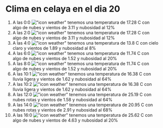 # Clima en celaya en el dia 20

1. A las 0:0 !["icon weather"](http://openweathermap.org/img/w/02n.png) tenemos una temperatura de 17.28 C con algo de nubes y  vientos de 3.11 y nubosidad al 12%
1. A las 2:0 !["icon weather"](http://openweathermap.org/img/w/02n.png) tenemos una temperatura de 17.28 C con algo de nubes y  vientos de 3.11 y nubosidad al 12%
1. A las 4:0 !["icon weather"](http://openweathermap.org/img/w/02n.png) tenemos una temperatura de 13.8 C con cielo claro y  vientos de 1.89 y nubosidad al 8%
1. A las 6:0 !["icon weather"](http://openweathermap.org/img/w/02n.png) tenemos una temperatura de 11.74 C con algo de nubes y  vientos de 1.52 y nubosidad al 20%
1. A las 8:0 !["icon weather"](http://openweathermap.org/img/w/02d.png) tenemos una temperatura de 11.74 C con algo de nubes y  vientos de 1.52 y nubosidad al 20%
1. A las 10:1 !["icon weather"](http://openweathermap.org/img/w/10d.png) tenemos una temperatura de 16.38 C con lluvia ligera y  vientos de 1.62 y nubosidad al 64%
1. A las 10:2 !["icon weather"](http://openweathermap.org/img/w/10d.png) tenemos una temperatura de 16.38 C con lluvia ligera y  vientos de 1.62 y nubosidad al 64%
1. A las 12:0 !["icon weather"](http://openweathermap.org/img/w/04d.png) tenemos una temperatura de 25.19 C con nubes rotas y  vientos de 1.58 y nubosidad al 64%
1. A las 14:0 !["icon weather"](http://openweathermap.org/img/w/04d.png) tenemos una temperatura de 20.95 C con nubes rotas y  vientos de 2.91 y nubosidad al 68%
1. A las 16:0 !["icon weather"](http://openweathermap.org/img/w/02d.png) tenemos una temperatura de 25.62 C con algo de nubes y  vientos de 4.63 y nubosidad al 20%
